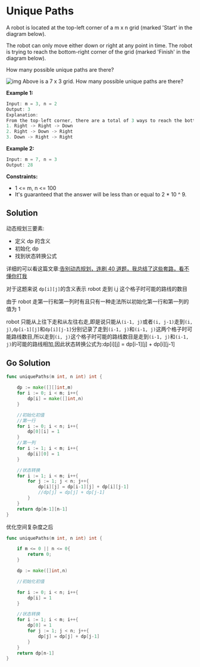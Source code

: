 <!--
 * @Author: Nettor
 * @Date: 2020-06-27 20:39:33
 * @LastEditors: Nettor
 * @LastEditTime: 2020-06-27 21:13:08
 * @Description: file content
-->

# Unique Paths

A robot is located at the top-left corner of a m x n grid (marked 'Start' in the diagram below).

The robot can only move either down or right at any point in time. The robot is trying to reach the bottom-right corner of the grid (marked 'Finish' in the diagram below).

How many possible unique paths are there?

![img](https://assets.leetcode.com/uploads/2018/10/22/robot_maze.png)
Above is a 7 x 3 grid. How many possible unique paths are there?

**Example 1:**

```go
Input: m = 3, n = 2
Output: 3
Explanation:
From the top-left corner, there are a total of 3 ways to reach the bottom-right corner:
1. Right -> Right -> Down
2. Right -> Down -> Right
3. Down -> Right -> Right
```

**Example 2:**

```go
Input: m = 7, n = 3
Output: 28
```

**Constraints:**

- 1 <= m, n <= 100
- It's guaranteed that the answer will be less than or equal to 2 \* 10 ^ 9.

## Solution

动态规划三要素:

- 定义 dp 的含义
- 初始化 dp
- 找到状态转换公式

详细的可以看这篇文章:[告别动态规划，连刷 40 道题，我总结了这些套路，看不懂你打我](https://zhuanlan.zhihu.com/p/91582909)

对于这题来说 `dp[i][j]`的含义表示 robot 走到 i,j 这个格子时可能的路线的数目

由于 robot 走第一行和第一列时有且只有一种走法所以初始化第一行和第一列的值为 1

robot 只能从上往下走和从左往右走,即是说只能从`(i-1, j)`或者`(i, j-1)`走到`(i, j)`,`dp[i-1][j]`和`dp[i][j-1]`分别记录了走到`(i-1, j)`和`(i-1, j)`这两个格子时可能路线数目,所以走到`(i, j)`这个格子时可能的路线数目是走到`(i-1, j)`和`(i-1, j)`的可能的路线相加,因此状态转换公式为:dp[i][j] = dp[i-1][j] + dp[i][j-1]

## Go Solution

```go
func uniquePaths(m int, n int) int {

    dp := make([][]int,m)
    for i := 0; i < m; i++{
        dp[i] = make([]int,n)
    }

    //初始化初值
    //第一行
    for i := 0; i < n; i++{
        dp[0][i] = 1
    }
    //第一列
    for i := 1; i < m; i++{
        dp[i][0] = 1
    }

    //状态转换
    for i := 1; i < m; i++{
        for j := 1; j < n; j++{
            dp[i][j] = dp[i-1][j] + dp[i][j-1]
            //dp[j] = dp[j] + dp[j-1]
        }
    }
    return dp[m-1][n-1]
}
```

优化空间复杂度之后

```go
func uniquePaths(m int, n int) int {

    if m <= 0 || n <= 0{
        return 0;
    }

    dp := make([]int,n)

    //初始化初值

    for i := 0; i < n; i++{
        dp[i] = 1
    }

    //状态转换
    for i := 1; i < m; i++{
        dp[0] = 1
        for j := 1; j < n; j++{
            dp[j] = dp[j] + dp[j-1]
        }
    }
    return dp[n-1]
}
```
